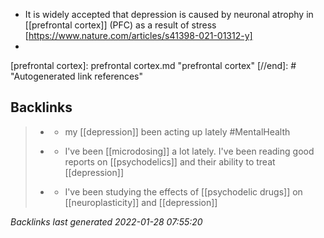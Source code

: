 -   It is widely accepted that depression is caused by neuronal atrophy in [[prefrontal cortex]] (PFC) as a result of stress [https://www.nature.com/articles/s41398-021-01312-y]
-   

[//begin]: # "Autogenerated link references for markdown compatibility"
[prefrontal cortex]: prefrontal cortex.md "prefrontal cortex"
[//end]: # "Autogenerated link references"

## Backlinks

> - [](2021-07-08.md)
>   - my [[depression]] been acting up lately #MentalHealth
>    
> - [](psilocybin.md)
>   - I've been [[microdosing]] a lot lately. I've been reading good reports on [[psychodelics]] and their ability to treat [[depression]]
>    
> - [](2022-01-13.md)
>   - I've been studying the effects of [[psychodelic drugs]] on [[neuroplasticity]] and [[depression]]

_Backlinks last generated 2022-01-28 07:55:20_
